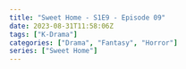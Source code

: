 ```yaml
---
title: "Sweet Home - S1E9 - Episode 09"
date: 2023-08-31T11:58:06Z
tags: ["K-Drama"]
categories: ["Drama", "Fantasy", "Horror"]
series: ["Sweet Home"]
---
```



<mux-player stream-type="on-demand"
  src="https://kp3d-my.sharepoint.com/personal/ryoo_kp3d_onmicrosoft_com/_layouts/15/download.aspx?share=EfzPQK0cwbJOq4GVdAZZybYBv0tumpbnSZzNZkrbFtJ-6A" prefer-playback="mse" controls>
  </mux-player>
  
  
  <script src="https://cdn.jsdelivr.net/npm/@mux/mux-player"></script>
  
 <script type="application/ld+json">
 {
  "@context": "https://schema.org/",
  "@type": "VideoObject",
  "name": "Sweet Home - S1E9 - Episode 09",
  "contentUrl": "https://stream.mux.com/NdP6VK4ODU9kEFi1CRRvohEflbA6Vw7tWPhT6ydV6008.m3u8",
  "thumbnailUrl": "https://www.themoviedb.org/t/p/original/ufomKMiiLD9M2gTdTbKZvCAauph.jpg?width=314&fit_mode=preserve&time=25",
  "uploadDate": "2023-12-07T04:02:06Z",
}

</script> 